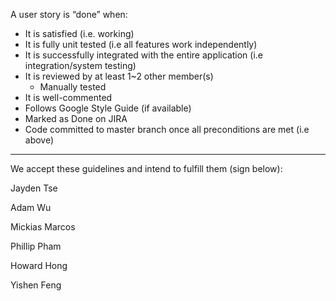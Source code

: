 ﻿A user story is “done” when:
* It is satisfied (i.e. working)
* It is fully unit tested (i.e all features work independently)
* It is successfully integrated with the entire application (i.e integration/system testing)
* It is reviewed by at least 1~2 other member(s)
   * Manually tested
* It is well-commented
* Follows Google Style Guide (if available)
* Marked as Done on JIRA
* Code committed to master branch once all preconditions are met (i.e above)




















































________________


We accept these guidelines and intend to fulfill them (sign below):

Jayden Tse

Adam Wu

Mickias Marcos

Phillip Pham

Howard Hong

Yishen Feng
